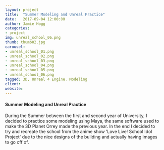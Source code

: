 ```yaml
---
layout: project
title:  "Summer Modeling and Unreal Practice"
date:   2017-09-04 12:00:00
author: Jamie Hogg
categories:
- project
img: unreal_school_06.png
thumb: thumb02.jpg
carousel:
- unreal_school_01.png
- unreal_school_02.png
- unreal_school_03.png
- unreal_school_04.png
- unreal_school_05.png
- unreal_school_06.png
tagged: 3D, Unreal 4 Engine, Modeling
client: 
website: 
---
```

#### Summer Modeling and Unreal Practice
During the Summer between the first and second year of University, I decided to practice some modeling using Maya, the same software used to make the 3D Planet Orrey made the previous year. In the end I decided to try and recreate the school from the anime show 'Love Live! School Idol Project' due to the nice designs of the building and actually having images to go off of.

[logo]: https://vignette.wikia.nocookie.net/love-live/images/4/46/Otonokizaka_High_School.jpg/revision/latest?cb=20160420131607 "Logo Title Text 2"
